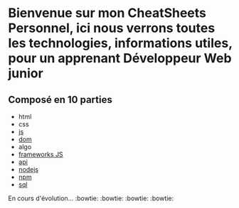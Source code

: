# Bienvenue sur mon CheatSheets Personnel, ici nous verrons toutes les technologies, informations utiles, pour un apprenant Développeur Web junior

## **Composé en 10 parties**

-   html
-   css
-   [js](js/resume.md)
-   [dom](dom/resume.md)
-   algo
-   [frameworks JS](frameworksJS/resume.md)
-   [api](api/resume.md)
-   [nodejs](nodejs/resume.md)
-   [npm](npm/resume.md)
-   [sql](sql/resume.md)

En cours d'évolution... :bowtie: :bowtie: :bowtie: :bowtie:

